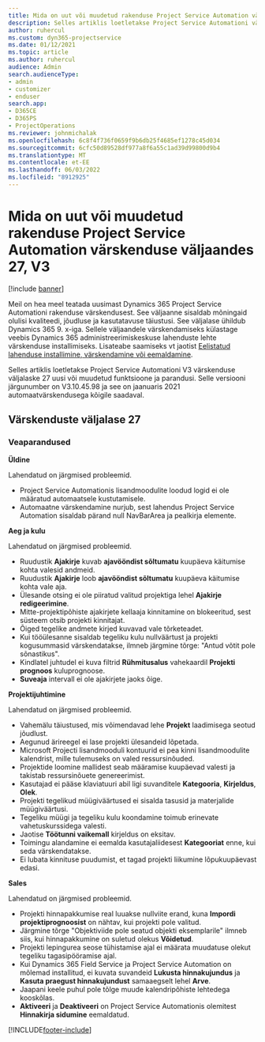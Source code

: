 ```yaml
---
title: Mida on uut või muudetud rakenduse Project Service Automation värskenduse väljaandes 27, V3
description: Selles artiklis loetletakse Project Service Automationi värskenduse väljalaske 27, V3 saadaolevaid funktsioone ja parandusi.
author: ruhercul
ms.custom: dyn365-projectservice
ms.date: 01/12/2021
ms.topic: article
ms.author: ruhercul
audience: Admin
search.audienceType:
- admin
- customizer
- enduser
search.app:
- D365CE
- D365PS
- ProjectOperations
ms.reviewer: johnmichalak
ms.openlocfilehash: 6c8f4f736f0659f9b6db25f4685ef1278c45d034
ms.sourcegitcommit: 6cfc50d89528df977a8f6a55c1ad39d99800d9b4
ms.translationtype: MT
ms.contentlocale: et-EE
ms.lasthandoff: 06/03/2022
ms.locfileid: "8912925"
---
```

# <a name="whats-new-or-changed-in-project-service-automation-update-release-27-v3"></a>Mida on uut või muudetud rakenduse Project Service Automation värskenduse väljaandes 27, V3

[!include [banner](../includes/psa-now-project-operations.md)]

Meil on hea meel teatada uusimast Dynamics 365 Project Service Automationi rakenduse värskendusest. See väljaanne sisaldab mõningaid olulisi kvaliteedi, jõudluse ja kasutatavuse täiustusi. See väljalase ühildub Dynamics 365 9. x-iga. Sellele väljaandele värskendamiseks külastage veebis Dynamics 365 administreerimiskeskuse lahenduste lehte värskenduse installimiseks. Lisateabe saamiseks vt jaotist [Eelistatud lahenduse installimine, värskendamine või eemaldamine](/power-platform/admin/install-remove-preferred-solution).

Selles artiklis loetletakse Project Service Automationi V3 värskenduse väljalaske 27 uusi või muudetud funktsioone ja parandusi. Selle versiooni järgunumber on V3.10.45.98 ja see on jaanuaris 2021 automaatvärskendusega kõigile saadaval.

## <a name="update-release-27"></a>Värskenduste väljalase 27

### <a name="bug-fixes"></a>Veaparandused

**Üldine**

Lahendatud on järgmised probleemid.

- Project Service Automationis lisandmoodulite loodud logid ei ole määratud automaatsele kustutamisele.
- Automaatne värskendamine nurjub, sest lahendus Project Service Automation sisaldab pärand null NavBarArea ja pealkirja elemente.

**Aeg ja kulu**

Lahendatud on järgmised probleemid.

- Ruudustik **Ajakirje** kuvab **ajavööndist sõltumatu** kuupäeva käitumise kohta valesid andmeid.
- Ruudustik **Ajakirje** loob **ajavööndist sõltumatu** kuupäeva käitumise kohta vale aja.
- Ülesande otsing ei ole piiratud valitud projektiga lehel **Ajakirje redigeerimine**.
- Mitte-projektipõhiste ajakirjete kellaaja kinnitamine on blokeeritud, sest süsteem otsib projekti kinnitajat.
- Õiged tegelike andmete kirjed kuvavad vale tõrketeadet.
- Kui tööülesanne sisaldab tegeliku kulu nullväärtust ja projekti kogusummasid värskendatakse, ilmneb järgmine tõrge: "Antud võtit pole sõnastikus".
- Kindlatel juhtudel ei kuva filtrid **Rühmitusalus** vahekaardil **Projekti prognoos** kuluprognoose.
- **Suveaja** intervall ei ole ajakirjete jaoks õige.

**Projektijuhtimine**

Lahendatud on järgmised probleemid.

- Vahemälu täiustused, mis võimendavad lehe **Projekt** laadimisega seotud jõudlust.
- Aegunud ärireegel ei lase projekti ülesandeid lõpetada.
- Microsoft Projecti lisandmooduli kontuurid ei pea kinni lisandmoodulite kalendrist, mille tulemuseks on valed ressursinõuded.
- Projektide loomine mallidest seab määramise kuupäevad valesti ja takistab ressursinõuete genereerimist.
- Kasutajad ei pääse klaviatuuri abil ligi suvanditele **Kategooria**, **Kirjeldus**, **Olek**.
- Projekti tegelikud müügiväärtused ei sisalda tasusid ja materjalide müügiväärtusi.
- Tegeliku müügi ja tegeliku kulu koondamine toimub erinevate vahetuskurssidega valesti.
- Jaotise **Töötunni vaikemall** kirjeldus on eksitav.
- Toimingu alandamine ei eemalda kasutajaliidesest **Kategooriat** enne, kui seda värskendatakse.
- Ei lubata kinnituse puudumist, et tagad projekti liikumine lõpukuupäevast edasi.

**Sales**

Lahendatud on järgmised probleemid.

- Projekti hinnapakkumise real luuakse nullviite erand, kuna **Impordi projektiprognoosist** on nähtav, kui projekti pole valitud.
- Järgmine tõrge "Objektiviide pole seatud objekti eksemplarile" ilmneb siis, kui hinnapakkumine on suletud olekus **Võidetud**.
- Projekti lepingurea seose tühistamise ajal ei määrata muudatuse olekut tegeliku tagasipööramise ajal.
- Kui Dynamics 365 Field Service ja Project Service Automation on mõlemad installitud, ei kuvata suvandeid **Lukusta hinnakujundus** ja **Kasuta praegust hinnakujundust** samaaegselt lehel **Arve**.
- Jaapani keele puhul pole tõlge muude kalendripõhiste lehtedega kooskõlas.
- **Aktiveeri** ja **Deaktiveeri** on Project Service Automationis olemitest **Hinnakirja sidumine** eemaldatud.


[!INCLUDE[footer-include](../includes/footer-banner.md)]
